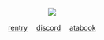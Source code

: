 <p align="center">
<img src="https://files.catbox.moe/eoum0p.png"/>
</p>

<p align="center"

[rentry](https://rentry.co/sherlocks) 　[discord](https://discordid.netlify.app/?id=794646333821681674) 　[atabook](https://moriarty.atabook.org/)

<br>
